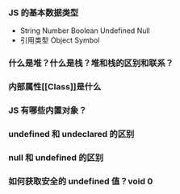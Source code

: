 ### JS 的基本数据类型
  * String Number Boolean Undefined Null
  * 引用类型 Object Symbol
### 什么是堆？什么是栈？堆和栈的区别和联系？
### 内部属性[[Class]]是什么
### JS 有哪些内置对象？
### undefined 和 undeclared 的区别
### null 和 undefined 的区别
### 如何获取安全的 undefined 值？void 0
